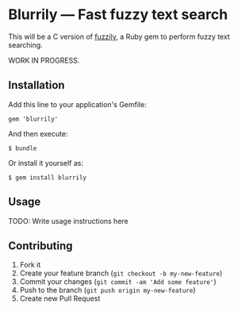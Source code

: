 # Blurrily — Fast fuzzy text search

This will be a C version of [fuzzily](http://github.com/mezis/fuzzily), a
Ruby gem to perform fuzzy text searching.

WORK IN PROGRESS.

## Installation

Add this line to your application's Gemfile:

    gem 'blurrily'

And then execute:

    $ bundle

Or install it yourself as:

    $ gem install blurrily

## Usage

TODO: Write usage instructions here

## Contributing

1. Fork it
2. Create your feature branch (`git checkout -b my-new-feature`)
3. Commit your changes (`git commit -am 'Add some feature'`)
4. Push to the branch (`git push origin my-new-feature`)
5. Create new Pull Request
